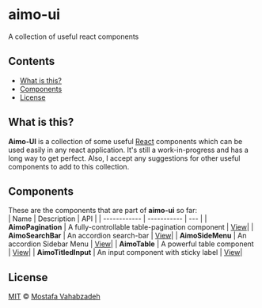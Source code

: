 # aimo-ui

A collection of useful react components

## Contents

- [What is this?](#what-is-this)
- [Components](#components)
- [License](#license)

## What is this?

**Aimo-UI** is a collection of some useful [React][] components which can be used easily in any react application. It's still a work-in-progress and has a long way to get perfect. Also, I accept any suggestions for other useful components to add to this collection.

## Components

These are the components that are part of **aimo-ui** so far:  
| Name | Description | API |
| ------------ | ----------- | --- |
| **AimoPagination** | A fully-controllable table-pagination component | [View][aimo-pagination]|
| **AimoSearchBar** | An accordion search-bar | [View][aimo-searchbar]|
| **AimoSideMenu** | An accordion Sidebar Menu | [View][aimo-sidemenu]|
| **AimoTable** | A powerful table component | [View][aimo-table]|
| **AimoTitledInput** | An input component with sticky label | [View][aimo-titledinput]|

## License

[MIT][license] © [Mostafa Vahabzadeh][author]

[react]: http://reactjs.org
[aimo-pagination]: docs/AimoPagination.md
[aimo-searchbar]: docs/AimoSearchBar.md
[aimo-sidemenu]: docs/AimoSideMenu.md
[aimo-table]: docs/AimoTable.md
[aimo-titledinput]: docs/AimoTitledInput.md
[license]: LICENSE
[author]: https://github.com/vah-most
